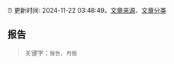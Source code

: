 :alarm_clock: 更新时间: 2024-11-22 03:48:49。[文章来源](/README.md)、[文章分类](/TAGS.md)

## 报告


> 关键字：`报告`、`月报`



